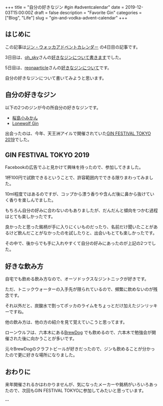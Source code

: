 +++
title = "自分の好きなジン #gin #adventcalendar"
date = 2019-12-03T15:00:00Z
draft = false
description = "Favorite Gin"
categories = ["Blog", "Life"]
slug = "gin-and-vodka-advent-calendar"
+++

## はじめに

この記事は[ジン・ウォッカアドベントカレンダー](https://adventar.org/calendars/4189) の4日目の記事です。

3日目は、[oh_sky](https://adventar.org/users/4172)さんの[好きなジンについて書きます](https://www.instagram.com/p/B5ltpxbjqSA/)でした。

5日目は、[reonaarticle](https://adventar.org/users/7447)さんの[好きなジンについて](https://www.reonalab.org/post/adventcalender2019/)です。

自分の好きなジンについて書いてみようと思います。

## 自分の好きなジン

以下の2つのジンが今の所自分の好きなジンです。

- [桜島小みかん](http://komasagin.com/komikan/)
- [Lonewolf Gin](https://www.brewdog.com/uk/lonewolf-gin)

出会ったのは、今年、天王洲アイルで開催されていた[GIN FESTIVAL TOKYO ​2019]でした。

## GIN FESTIVAL TOKYO ​2019

Facebookの広告でふと見かけて興味を持ったので、参加してきました。

1杯100円で試飲できるということで、許容範囲内でできる限りまわってみました。

10ml程度ではあるのですが、コップから漂う香りや含んだ後に鼻から抜けていく香りを楽しんでました。

もちろん自分の好みに合わないのもありましたが、だんだんと傾向をつかむ過程はとても楽しかったです。

良かったと思った銘柄が手に入りにくいものだったり、名前だけ聞いたことがあるけど飲んだことがなかったのを試したりと、出会いもとても楽しかったです。

その中で、後からでも手に入れやすくて自分の好みにあったのが上記の2つでした。

## 好きな飲み方

自宅でも飲める飲み方なので、オーソドックスなジントニックが好きです。

ただ、トニックウォーターの入手先が限られているので、頻繁に飲めないのが残念です。

それ以外だと、炭酸水で割ってポッカのライムをちょっとだけ加えたジンリッキーですね。

他の飲み方は、他の方の紹介を見て覚えていこうと思ってます。

ローンウルフは、六本木にある[BrewDog](https://www.brewdog.com/uk/bars/global/roppongi) でも飲めるので、六本木で勉強会が開催された後に向かうことが多いです。

元々BrewDogのクラフトビールが好きだったので、ジンも飲めることが分かったので更に好きな場所になりました。

## おわりに

来年開催されるかはわかりませんが、気になったメーカーや銘柄がいろいろあったので、次回もGIN FESTIVAL TOKYOに参加してみたいと思っています。

--

[GIN FESTIVAL TOKYO ​2019]: https://www.ginfest.tokyo/
